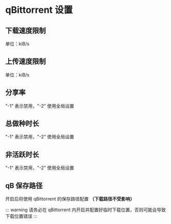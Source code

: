 # qBittorrent 设置

## 下载速度限制

单位：kiB/s

## 上传速度限制

单位：kiB/s

## 分享率

"-1" 表示禁用，"-2" 使用全局设置

## 总做种时长

"-1" 表示禁用，"-2" 使用全局设置

## 非活跃时长

"-1" 表示禁用，"-2" 使用全局设置

## qB 保存路径

开启后将使用 qBittorrent 的保存路径配置 **（下载路径不受影响）**

::: warning
请务必在 qBittorrent 内开启并配置好临时下载位置，否则可能会导致下载位置错误
:::

